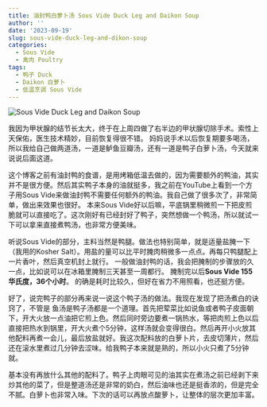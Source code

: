 ```yaml
---
title: 油封鸭白萝卜汤 Sous Vide Duck Leg and Daikon Soup
author: ''
date: '2023-09-19'
slug: sous-vide-duck-leg-and-dikon-soup
categories:
  - Sous Vide
  - 禽肉 Poultry
tags:
  - 鸭子 Duck
  - Daikon 白萝卜
  - 低温烹调 Sous Vide
---
```


![Sous Vide Duck Leg and Daikon Soup](/img/2023-09-19-sous-vide-duck-leg-and-daikon-soup.jpg)

我因为甲状腺的结节长太大，终于在上周四做了右半边的甲状腺切除手术。索性上天保佑，医生技术精妙，目前恢复得很不错。 妈妈说手术以后恢复期要多喝汤，所以我给自己做两道汤，一道是鲈鱼豆瓣汤，还有一道是鸭子白萝卜汤，今天就来说说后面这道。 

这个博客之前有油封鸭的食谱，是用烤箱低温去做的，因为需要额外的鸭油，其实并不是很方便。然后其实鸭子本身的油就挺多，我之前在YouTube上看到一个方子用Sous Vide来做油封鸭不需要任何额外的鸭油。我自己做了很多次了，非常简单，做出来效果也很好。 本来Sous Vide好以后嘛，平底锅里稍微煎一下把皮煎脆就可以直接吃了。这次刚好有已经封好了鸭子，突然想做一个鸭汤，所以就试一下可以拿来直接煮鸭汤，也非常方便美味。

听说Sous Vide的部分，主料当然是鸭腿。做法也特别简单，就是适量盐腌一下（我用的Kosher Salt）。用盐的量可以比平时腌肉稍微多一点点。再每只鸭腿配上一片香叶，然后真空机封上就行。 一般做油封鸭的话，我会把腌制的步骤放的久一点，比如说可以在冰箱里腌制三天甚至一周都行。
腌制完以后**Sous Vide 155华氏度，36个小时**。 的确是耗时比较久，但好在省力不用照看，也还挺方便。

好了，说完鸭子的部分再来说一说这个鸭子汤的做法。我现在发现了把汤煮白的诀窍了，不管是 鱼汤是鸭子汤都是一个道理。首先把荤菜比如说鱼或者鸭子皮面朝下，开大火放一点油把它煎上色。然后同时旁边要煮一锅热水，等把肉煎上色以后直接把热水到锅里，开大火煮个5分钟，这样汤就会变得很白。然后再开小火放其他配料再煮一会儿，最后放盐就好。我这次配料放的白萝卜片，去皮切薄片，然后还在滚水里煮过几分钟去涩味。给我鸭子本来就是熟的，所以小火只煮了5分钟就。

基本没有再放什么其他的配料了。鸭子上肉眼可见的油其实在煮汤之前已经剥下来炒其他的菜了，但是整道汤还是非常的奶白，然后油味也还是挺香浓的，但是完全不腻。白萝卜也非常入味。下次的话可以再放点酸萝卜，让整体的层次更加丰富。